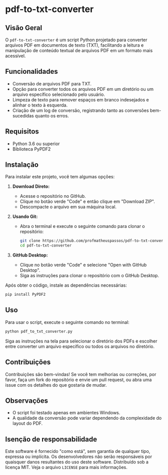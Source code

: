 # pdf-to-txt-converter

## Visão Geral
O `pdf-to-txt-converter` é um script Python projetado para converter arquivos PDF em documentos de texto (TXT), facilitando a leitura e manipulação de conteúdo textual de arquivos PDF em um formato mais acessível.

## Funcionalidades
- Conversão de arquivos PDF para TXT.
- Opção para converter todos os arquivos PDF em um diretório ou um arquivo específico selecionado pelo usuário.
- Limpeza de texto para remover espaços em branco indesejados e alinhar o texto à esquerda.
- Criação de um log de conversão, registrando tanto as conversões bem-sucedidas quanto os erros.

## Requisitos
- Python 3.6 ou superior
- Biblioteca PyPDF2

## Instalação

Para instalar este projeto, você tem algumas opções:

1. **Download Direto:**
   - Acesse o repositório no GitHub.
   - Clique no botão verde "Code" e então clique em "Download ZIP".
   - Descompacte o arquivo em sua máquina local.

2. **Usando Git:**
   - Abra o terminal e execute o seguinte comando para clonar o repositório:
     ```bash
     git clone https://github.com/profmatheuspassos/pdf-to-txt-converter.git
     cd pdf-to-txt-converter
     ```

3. **GitHub Desktop:**
   - Clique no botão verde "Code" e selecione "Open with GitHub Desktop".
   - Siga as instruções para clonar o repositório com o GitHub Desktop.

Após obter o código, instale as dependências necessárias:

```bash
pip install PyPDF2
```

## Uso

Para usar o script, execute o seguinte comando no terminal:

```bash
python pdf_to_txt_converter.py
```

Siga as instruções na tela para selecionar o diretório dos PDFs e escolher entre converter um arquivo específico ou todos os arquivos no diretório.

## Contribuições

Contribuições são bem-vindas! Se você tem melhorias ou correções, por favor, faça um fork do repositório e envie um pull request, ou abra uma issue com os detalhes do que gostaria de mudar.

## Observações

- O script foi testado apenas em ambientes Windows.
- A qualidade da conversão pode variar dependendo da complexidade do layout do PDF.

## Isenção de responsabilidade

Este software é fornecido "como está", sem garantia de qualquer tipo, expressa ou implícita. Os desenvolvedores não serão responsáveis por quaisquer danos resultantes do uso deste software. Distribuído sob a licença MIT. Veja o arquivo `LICENSE` para mais informações.